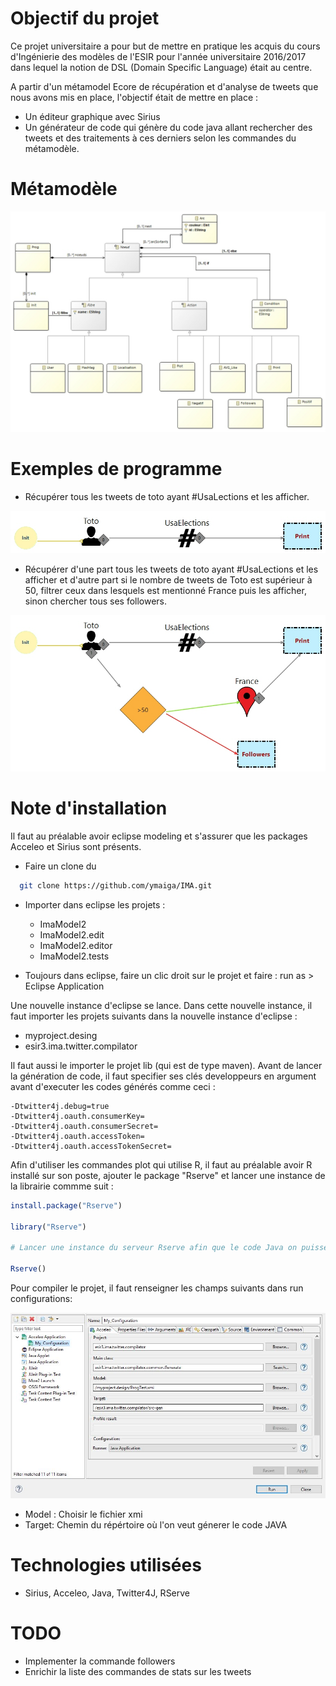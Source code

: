# Objectif du projet

Ce projet universitaire a pour but de mettre en pratique les acquis du cours d'Ingénierie des modèles de l'ESIR pour l'année universitaire 2016/2017 dans lequel la notion de DSL (Domain Specific Language) était au centre. 

A partir d'un métamodel Ecore de récupération et d'analyse de tweets que nous avons mis en place, l'objectif était de mettre en place :

- Un éditeur graphique avec Sirius
- Un générateur de code qui génère du code java allant rechercher des tweets et des traitements à ces derniers selon les commandes du métamodèle.

# Métamodèle 
![](./images/MetaModel.jpg)

# Exemples de programme  
- Récupérer tous les tweets de toto ayant #UsaLections et les afficher. 

![](./images/sample1.jpg)

- Récupérer d'une part tous les tweets de toto ayant #UsaLections et les afficher et d'autre part si le nombre de tweets de Toto est supérieur à 50, filtrer ceux dans lesquels est mentionné France puis les afficher, sinon chercher tous ses followers.

![](./images/sample2.jpg)

# Note d'installation 

Il faut au préalable avoir eclipse modeling et s'assurer que les packages Acceleo et Sirius sont présents.

- Faire un clone du 
```sh
  git clone https://github.com/ymaiga/IMA.git
```

- Importer dans eclipse les projets :
  - ImaModel2
  - ImaModel2.edit
  - ImaModel2.editor
  - ImaModel2.tests
  
 - Toujours dans eclipse, faire un clic droit sur le projet et faire : run as > Eclipse Application 
 
 Une nouvelle instance d'eclipse se lance. Dans cette nouvelle instance, il faut importer les projets suivants dans la nouvelle instance d'eclipse :
 
 - myproject.desing
 - esir3.ima.twitter.compilator 
 
 Il faut aussi le importer le projet lib (qui est de type maven). 
 Avant de lancer la génération de code, il faut specifier ses clés developpeurs en argument avant d'executer les codes générés comme ceci : 
 
 ```
 -Dtwitter4j.debug=true 
 -Dtwitter4j.oauth.consumerKey=
 -Dtwitter4j.oauth.consumerSecret=
 -Dtwitter4j.oauth.accessToken=
 -Dtwitter4j.oauth.accessTokenSecret=
 ```
 
 Afin d'utiliser les commandes plot qui utilise R, il faut au préalable avoir R installé sur son poste, ajouter le package "Rserve" et lancer une instance de la librairie commme suit :
 
 ```R
install.package("Rserve")

library("Rserve")

# Lancer une instance du serveur Rserve afin que le code Java on puisse appélé les fonctions R 

Rserve()

 ```
 
 Pour compiler le projet, il faut renseigner les champs suivants dans run configurations: 
 
 ![](./images/runConfigurations.JPG)

  - Model : Choisir le fichier xmi 
  - Target: Chemin du répértoire où l'on veut génerer le code JAVA

# Technologies utilisées 

  - Sirius, Acceleo, Java, Twitter4J, RServe

# TODO
- Implementer la commande followers 
- Enrichir la liste des commandes de stats sur les tweets
